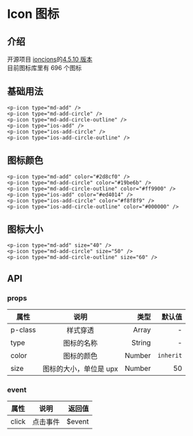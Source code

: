 # Icon 图标

<preview path="icon"/>

## 介绍

开源项目 [ioncions](https://ionicons.com/)的[4.5.10 版本](https://unpkg.com/ionicons@4.5.10-0) <br />
目前图标库里有 696 个图标

## 基础用法

```vue
<p-icon type="md-add" />
<p-icon type="md-add-circle" />
<p-icon type="md-add-circle-outline" />
<p-icon type="ios-add" />
<p-icon type="ios-add-circle" />
<p-icon type="ios-add-circle-outline" />
```

## 图标颜色

```vue
<p-icon type="md-add" color="#2d8cf0" />
<p-icon type="md-add-circle" color="#19be6b" />
<p-icon type="md-add-circle-outline" color="#ff9900" />
<p-icon type="ios-add" color="#ed4014" />
<p-icon type="ios-add-circle" color="#f8f8f9" />
<p-icon type="ios-add-circle-outline" color="#000000" />
```

## 图标大小

```vue
<p-icon type="md-add" size="40" />
<p-icon type="md-add-circle" size="50" />
<p-icon type="md-add-circle-outline" size="60" />
```

## API

### props

| 属性    |          说明          |   类型 |    默认值 |
| ------- | :--------------------: | -----: | --------: |
| p-class |        样式穿透        |  Array |         - |
| type    |       图标的名称       | String |         - |
| color   |       图标的颜色       | Number | `inherit` |
| size    | 图标的大小，单位是 upx | Number |        50 |

### event

| 属性  |   说明   |  返回值 |
| ----- | :------: | ------: |
| click | 点击事件 | \$event |
